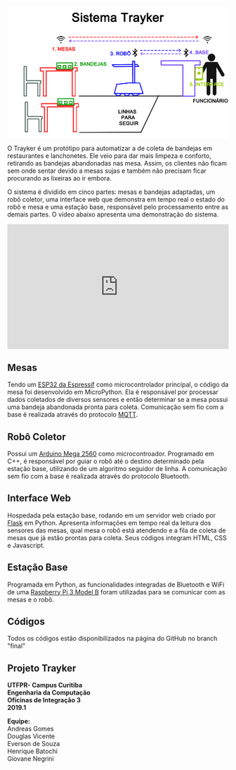 
<p><img align="center" src="imagens/trayker_simple.png?raw=true" /></p>


O Trayker é um protótipo para automatizar a de coleta de bandejas em restaurantes e lanchonetes. Ele veio para dar mais limpeza e conforto, retirando as bandejas abandonadas nas mesa. Assim, os clientes não ficam sem onde sentar devido a mesas sujas e também não precisam ficar procurando as lixeiras ao ir embora. 

O sistema é dividido em cinco partes: mesas e bandejas adaptadas, um robô coletor, uma interface web que demonstra em tempo real o estado do robô e mesa e uma estação base, responsável pelo processamento entre as demais partes. O vídeo abaixo apresenta uma demonstração do sistema.  


<style>.embed-container { position: relative; padding-bottom: 56.25%; height: 0; overflow: hidden; max-width: 100%; } .embed-container iframe, .embed-container object, .embed-container embed { position: absolute; top: 0; left: 0; width: 100%; height: 100%; }</style><div class='embed-container'><iframe src='https://www.youtube.com/embed/D-C6KesHGfw' frameborder='0' allowfullscreen></iframe></div>


## **Mesas**

Tendo um [ESP32 da Espressif](https://www.espressif.com/en/products/hardware/esp32/resources) como microcontrolador principal, o código da mesa foi desenvolvido em MicroPython. Ela é responsável por processar dados coletados de diversos sensores e então determinar se a mesa possui uma bandeja abandonada pronta para coleta. Comunicação sem fio com a base é realizada através do protocolo [MQTT](https://mqtt.org/).

## **Robô Coletor**

Possui um [Arduino Mega 2560](https://store.arduino.cc/usa/mega-2560-r3) como microcontroador. Programado em C++, é responsável por guiar o robô até o destino determinado pela estação base, utilizando de um algoritmo seguidor de linha. A comunicação sem fio com a base é realizada através do protocolo Bluetooth.

## **Interface Web**

Hospedada pela estação base, rodando em um servidor web criado por [Flask](http://flask.pocoo.org/) em Python. Apresenta informações em tempo real da leitura dos sensores das mesas, qual mesa o robô está atendendo e a fila de coleta de mesas que já estão prontas para coleta. Seus códigos integram HTML, CSS e Javascript.

## **Estação Base**

Programada em Python, as funcionalidades integradas de Bluetooth e WiFi de uma [Raspberry Pi 3 Model B](https://www.raspberrypi.org/products/raspberry-pi-3-model-b/) foram utilizadas para se comunicar com as mesas e o robô.

## **Códigos**
Todos os códigos estão disponibilizados na página do GitHub no branch "final"

## **Projeto Trayker**

**UTFPR- Campus Curitiba**  
**Engenharia da Computação**  
**Oficinas de Integração 3**  
**2019.1**

**Equipe:**  
Andreas Gomes  
Douglas Vicente  
Everson de Souza  
Henrique Batochi  
Giovane Negrini

